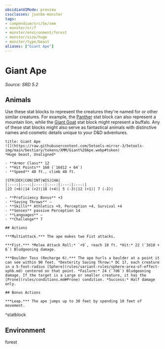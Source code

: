 ```yaml
---
obsidianUIMode: preview
cssclasses: json5e-monster
tags:
- compendium/src/5e/xmm
- monster/cr/7
- monster/environment/forest
- monster/size/huge
- monster/type/beast
aliases: ["Giant Ape"]
---
```

# Giant Ape
*Source: SRD 5.2*  

## Animals

Use these stat blocks to represent the creatures they're named for or other similar creatures. For example, the [Panther](panther-xmm.md) stat block can also represent a mountain lion, while the [Giant Goat](giant-goat-xmm.md) stat block might represent a buffalo. Any of these stat blocks might also serve as fantastical animals with distinctive names and cosmetic details unique to your D&D adventures.

```ad-statblock
title: Giant Ape
![](https://raw.githubusercontent.com/5etools-mirror-3/5etools-img/main/bestiary/tokens/XMM/Giant%20Ape.webp#token)
*Huge beast, Unaligned*

- **Armor Class** 12
- **Hit Points** 168 (`16d12 + 64`)
- **Speed** 40 ft., climb 40 ft.

|STR|DEX|CON|INT|WIS|CHA|
|:---:|:---:|:---:|:---:|:---:|:---:|
|23 (+6)|14 (+2)|18 (+4)| 5 (-3)|12 (+1)| 7 (-2)|

- **Proficiency Bonus** +3
- **Saving Throws** ⏤
- **Skills** Athletics +9, Perception +4, Survival +4
- **Senses** passive Perception 14
- **Languages** —
- **Challenge** 7

## Actions

***Multiattack.*** The ape makes two Fist attacks.

***Fist.*** *Melee Attack Roll:* `+9`, reach 10 ft. *Hit:* 22 (`3d10 + 6`) Bludgeoning damage.

***Boulder Toss (Recharge 6).*** The ape hurls a boulder at a point it can see within 90 feet. *Dexterity Saving Throw:* DC 17, each creature in a 5-foot-radius [Sphere](rules/variant-rules/sphere-area-of-effect-xphb.md) centered on that point. *Failure:* 24 (`7d6`) Bludgeoning damage. If the target is a Large or smaller creature, it has the [Prone](rules/conditions.md#Prone) condition. *Success:* Half damage only.

## Bonus Actions

***Leap.*** The ape jumps up to 30 feet by spending 10 feet of movement.
```
^statblock

## Environment

forest